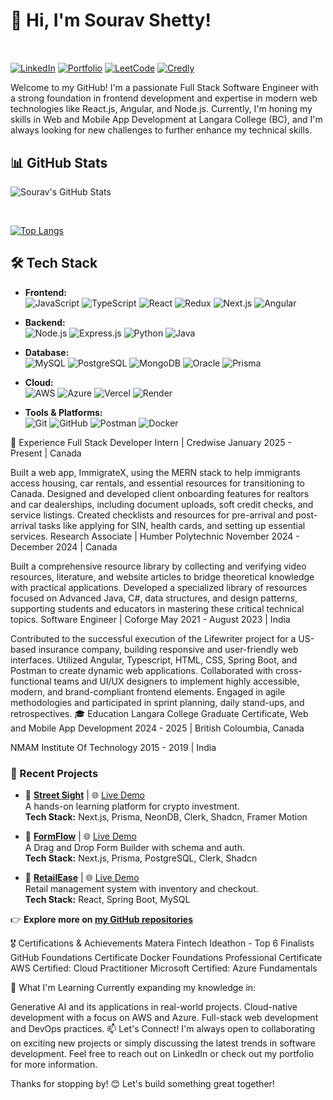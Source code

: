 
<h1 style="margin-bottom: 20px;"><strong>👋 Hi, I'm Sourav Shetty!</strong></h1>
<br>

<!-- Add a blank line here -->
[![LinkedIn](https://img.shields.io/badge/LinkedIn-Profile-blue?logo=linkedin&style=for-the-badge)](https://linkedin.com/in/sourav-s-shetty)
[![Portfolio](https://img.shields.io/badge/Portfolio-Website-000?logo=vercel&style=for-the-badge)](https://your-portfolio-link.com)
[![LeetCode](https://img.shields.io/badge/LeetCode-Profile-orange?logo=leetcode&style=for-the-badge)](https://leetcode.com/YOUR_USERNAME)
[![Credly](https://img.shields.io/badge/Credly-Certifications-blueviolet?logo=credly&style=for-the-badge)](https://www.credly.com/users/YOUR_USERNAME)




Welcome to my GitHub! I'm a passionate Full Stack Software Engineer with a strong foundation in frontend development and expertise in modern web technologies like React.js, Angular, and Node.js. Currently, I'm honing my skills in Web and Mobile App Development at Langara College (BC), and I'm always looking for new challenges to further enhance my technical skills.

## 📊 GitHub Stats

![Sourav's GitHub Stats](https://github-readme-stats.vercel.app/api?username=souravshetty&show_icons=true&theme=dark)

<br>

[![Top Langs](https://github-readme-stats.vercel.app/api/top-langs/?username=souravshetty&layout=compact&theme=dark)](https://github.com/anuraghazra/github-readme-stats)

## 🛠️ Tech Stack

- **Frontend:**  
  ![JavaScript](https://img.shields.io/badge/JavaScript-F7DF1E?logo=javascript&logoColor=black&style=for-the-badge)
  ![TypeScript](https://img.shields.io/badge/TypeScript-3178C6?logo=typescript&logoColor=white&style=for-the-badge)
  ![React](https://img.shields.io/badge/React-61DAFB?logo=react&logoColor=black&style=for-the-badge)
  ![Redux](https://img.shields.io/badge/Redux-764ABC?logo=redux&logoColor=white&style=for-the-badge)
  ![Next.js](https://img.shields.io/badge/Next.js-000000?logo=nextdotjs&logoColor=white&style=for-the-badge)
  ![Angular](https://img.shields.io/badge/Angular-DD0031?logo=angular&logoColor=white&style=for-the-badge)

- **Backend:**  
  ![Node.js](https://img.shields.io/badge/Node.js-339933?logo=node.js&logoColor=white&style=for-the-badge)
  ![Express.js](https://img.shields.io/badge/Express.js-000000?logo=express&logoColor=white&style=for-the-badge)
  ![Python](https://img.shields.io/badge/Python-3776AB?logo=python&logoColor=white&style=for-the-badge)
  ![Java](https://img.shields.io/badge/Java-ED8B00?logo=java&logoColor=white&style=for-the-badge)

- **Database:**  
  ![MySQL](https://img.shields.io/badge/MySQL-4479A1?logo=mysql&logoColor=white&style=for-the-badge)
  ![PostgreSQL](https://img.shields.io/badge/PostgreSQL-4169E1?logo=postgresql&logoColor=white&style=for-the-badge)
  ![MongoDB](https://img.shields.io/badge/MongoDB-47A248?logo=mongodb&logoColor=white&style=for-the-badge)
  ![Oracle](https://img.shields.io/badge/Oracle-F80000?logo=oracle&logoColor=white&style=for-the-badge)
  ![Prisma](https://img.shields.io/badge/Prisma-2D3748?logo=prisma&logoColor=white&style=for-the-badge)

- **Cloud:**  
  ![AWS](https://img.shields.io/badge/Amazon%20Web%20Services-232F3E?logo=amazonaws&logoColor=white&style=for-the-badge)
  ![Azure](https://img.shields.io/badge/Microsoft%20Azure-0078D4?logo=microsoftazure&logoColor=white&style=for-the-badge)
  ![Vercel](https://img.shields.io/badge/Vercel-000000?logo=vercel&logoColor=white&style=for-the-badge)
  ![Render](https://img.shields.io/badge/Render-46E3B7?logo=render&logoColor=black&style=for-the-badge)

- **Tools & Platforms:**  
  ![Git](https://img.shields.io/badge/Git-F05032?logo=git&logoColor=white&style=for-the-badge)
  ![GitHub](https://img.shields.io/badge/GitHub-181717?logo=github&logoColor=white&style=for-the-badge)
  ![Postman](https://img.shields.io/badge/Postman-FF6C37?logo=postman&logoColor=white&style=for-the-badge)
  ![Docker](https://img.shields.io/badge/Docker-2496ED?logo=docker&logoColor=white&style=for-the-badge)



💼 Experience
Full Stack Developer Intern | Credwise
January 2025 - Present | Canada

Built a web app, ImmigrateX, using the MERN stack to help immigrants access housing, car rentals, and essential resources for transitioning to Canada.
Designed and developed client onboarding features for realtors and car dealerships, including document uploads, soft credit checks, and service listings.
Created checklists and resources for pre-arrival and post-arrival tasks like applying for SIN, health cards, and setting up essential services.
Research Associate | Humber Polytechnic
November 2024 - December 2024 | Canada

Built a comprehensive resource library by collecting and verifying video resources, literature, and website articles to bridge theoretical knowledge with practical applications.
Developed a specialized library of resources focused on Advanced Java, C#, data structures, and design patterns, supporting students and educators in mastering these critical technical topics.
Software Engineer | Coforge
May 2021 - August 2023 | India

Contributed to the successful execution of the Lifewriter project for a US-based insurance company, building responsive and user-friendly web interfaces.
Utilized Angular, Typescript, HTML, CSS, Spring Boot, and Postman to create dynamic web applications.
Collaborated with cross-functional teams and UI/UX designers to implement highly accessible, modern, and brand-compliant frontend elements.
Engaged in agile methodologies and participated in sprint planning, daily stand-ups, and retrospectives.
🎓 Education
Langara College 
Graduate Certificate, Web and Mobile App Development
2024 - 2025 | British Coloumbia, Canada

NMAM Institute Of Technology
2015 - 2019 | India

### 🚀 Recent Projects

- 🔗 **[Street Sight](https://github.com/streetsight0/ss_frontend/tree/dev_frontend/vite-project)** | 🌐 [Live Demo](https://streetsight.wmdd.ca)  
  A hands-on learning platform for crypto investment.  
  **Tech Stack:** Next.js, Prisma, NeonDB, Clerk, Shadcn, Framer Motion

- 🔗 **[FormFlow](https://github.com/souravshetty/formflow)** | 🌐 [Live Demo](https://formflow.vercel.app)  
  A Drag and Drop Form Builder with schema and auth.  
  **Tech Stack:** Next.js, Prisma, PostgreSQL, Clerk, Shadcn

- 🔗 **[RetailEase](https://github.com/souravshetty/retailease)** | 🌐 [Live Demo](https://retailease.onrender.com)  
  Retail management system with inventory and checkout.  
  **Tech Stack:** React, Spring Boot, MySQL

👉 **Explore more on [my GitHub repositories](https://github.com/souravshetty?tab=repositories)**


🎖️ Certifications & Achievements
Matera Fintech Ideathon - Top 6 Finalists
GitHub Foundations Certificate
Docker Foundations Professional Certificate
AWS Certified: Cloud Practitioner
Microsoft Certified: Azure Fundamentals

🌱 What I'm Learning
Currently expanding my knowledge in:

Generative AI and its applications in real-world projects.
Cloud-native development with a focus on AWS and Azure.
Full-stack web development and DevOps practices.
📫 Let's Connect!
I'm always open to collaborating on exciting new projects or simply discussing the latest trends in software development. Feel free to reach out on LinkedIn or check out my portfolio for more information.

Thanks for stopping by! 😊 Let's build something great together!
